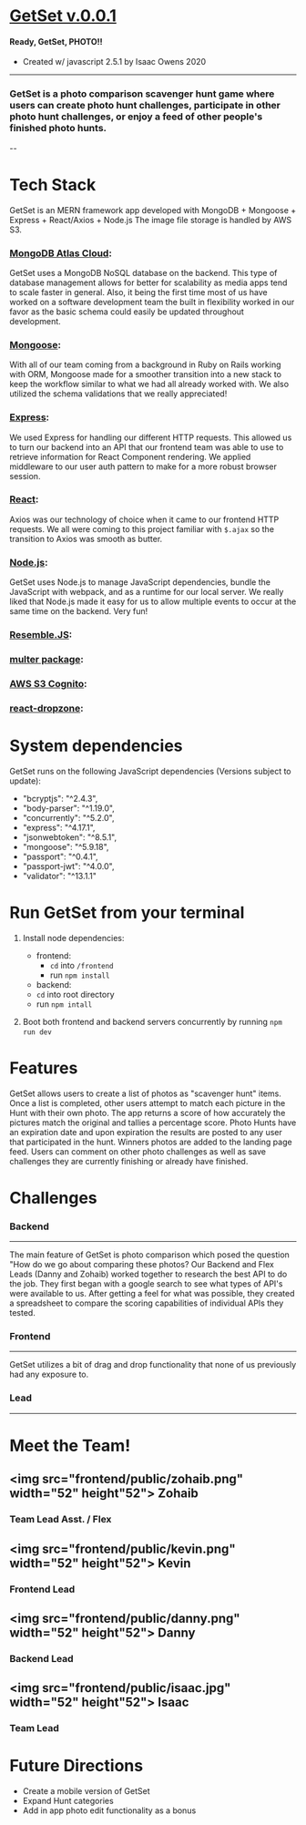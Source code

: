 # [GetSet v.0.0.1](https://getsetapp.herokuapp.com/) 
#### Ready, GetSet, PHOTO!!


* Created w/ javascript 2.5.1 by Isaac Owens 2020
---
### GetSet is a photo comparison scavenger hunt game where users can create photo hunt challenges, participate in other photo hunt challenges, or enjoy a feed of other people's finished photo hunts.

--
# Tech Stack
GetSet is an MERN framework app developed with MongoDB + Mongoose + Express + React/Axios + Node.js
The image file storage is handled by AWS S3.

### [MongoDB Atlas Cloud](https://docs.mongodb.com/cloud/):
GetSet uses a MongoDB NoSQL database on the backend.  This type of database management allows for better for scalability as media apps tend to scale faster in general.  Also, it being the first time most of us have worked on a software development team the built in flexibility worked in our favor as the basic schema could easily be updated throughout development.

### [Mongoose](https://mongoosejs.com/):
With all of our team coming from a background in Ruby on Rails working with ORM, Mongoose made for a smoother transition into a new stack to keep the workflow similar to what we had all already worked with.  We also utilized the schema validations that we really appreciated!

### [Express](https://expressjs.com/en/starter/installing.html):
We used Express for handling our different HTTP requests.  This allowed us to turn our backend into an API that our frontend team was able to use to retrieve information for React Component rendering. We applied middleware to our user auth pattern to make for a more robust browser session.

### [React](https://reactjs.org/docs/getting-started.html): 
Axios was our technology of choice when it came to our frontend HTTP requests.  We all were coming to this project familiar with `$.ajax` so the transition to Axios was smooth as butter.

### [Node.js](https://nodejs.org/en/about/):
GetSet uses Node.js to manage JavaScript dependencies, bundle the JavaScript with webpack, and as a runtime for our local server.  We really liked that Node.js made it easy for us to allow multiple events to occur at the same time on the backend.  Very fun!

### [Resemble.JS](https://github.com/rsmbl/Resemble.js):

### [multer package](https://www.npmjs.com/package/multer):

### [AWS S3 Cognito](https://aws.amazon.com/cognito/):

### [react-dropzone](https://react-dropzone.js.org/):

# System dependencies
GetSet runs on the following JavaScript dependencies (Versions subject to update):
  - "bcryptjs": "^2.4.3",
  - "body-parser": "^1.19.0",
  - "concurrently": "^5.2.0",
  - "express": "^4.17.1",
  - "jsonwebtoken": "^8.5.1",
  - "mongoose": "^5.9.18",
  - "passport": "^0.4.1",
  - "passport-jwt": "^4.0.0",
  - "validator": "^13.1.1"

# Run GetSet from your terminal
1. Install node dependencies:
    - frontend:
      * `cd` into `/frontend`
      * run `npm install`
    - backend:
     * `cd` into root directory
     * run `npm intall`
     
2. Boot both frontend and backend servers concurrently by running `npm run dev`

# Features
GetSet allows users to create a list of photos as "scavenger hunt" items.  Once a list is completed, other users attempt to match each picture in the Hunt with their own photo.  The app returns a score of how accurately the pictures match the original and tallies a percentage score.  Photo Hunts have an expiration date and upon expiration the results are posted to any user that participated in the hunt.  Winners photos are added to the landing page feed.  Users can comment on other photo challenges as well as save challenges they are currently finishing or already have finished.

# Challenges
### Backend
---
The main feature of GetSet is photo comparison which posed the question "How do we go about comparing these photos?  Our Backend and Flex Leads (Danny and Zohaib) worked together to research the best API to do the job.  They first began with a google search to see what types of API's were available to us.  After getting a feel for what was possible, they created a spreadsheet to compare the scoring capabilities of individual APIs they tested.

### Frontend
---
GetSet utilizes a bit of drag and drop functionality that none of us previously had any exposure to. 


### Lead
---


# Meet the Team!
 ## <img src="frontend/public/zohaib.png" width="52" height"52"> Zohaib
### Team Lead Asst. / Flex
 

## <img src="frontend/public/kevin.png" width="52" height"52"> Kevin
### Frontend Lead
 

## <img src="frontend/public/danny.png" width="52" height"52"> Danny
### Backend Lead
 

## <img src="frontend/public/isaac.jpg" width="52" height"52"> Isaac
### Team Lead

  
# Future Directions
  * Create a mobile version of GetSet
  * Expand Hunt categories
  * Add in app photo edit functionality as a bonus
  
